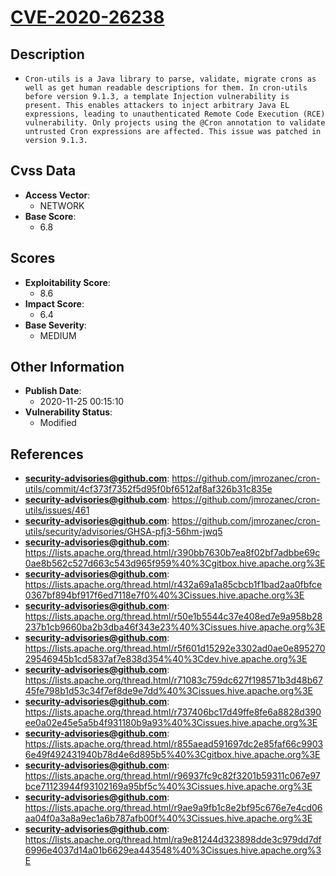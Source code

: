 
# [CVE-2020-26238](https://github.com/jmrozanec/cron-utils/commit/4cf373f7352f5d95f0bf6512af8af326b31c835e)

## Description

- `Cron-utils is a Java library to parse, validate, migrate crons as well as get human readable descriptions for them. In cron-utils before version 9.1.3, a template Injection vulnerability is present. This enables attackers to inject arbitrary Java EL expressions, leading to unauthenticated Remote Code Execution (RCE) vulnerability. Only projects using the @Cron annotation to validate untrusted Cron expressions are affected. This issue was patched in version 9.1.3.`

## Cvss Data

- **Access Vector**:
  - NETWORK
- **Base Score**:
  - 6.8

## Scores

- **Exploitability Score**:
  - 8.6
- **Impact Score**:
  - 6.4
- **Base Severity**:
  - MEDIUM

## Other Information

- **Publish Date**:
  - 2020-11-25 00:15:10
- **Vulnerability Status**:
  - Modified

## References

- **security-advisories@github.com**: https://github.com/jmrozanec/cron-utils/commit/4cf373f7352f5d95f0bf6512af8af326b31c835e
- **security-advisories@github.com**: https://github.com/jmrozanec/cron-utils/issues/461
- **security-advisories@github.com**: https://github.com/jmrozanec/cron-utils/security/advisories/GHSA-pfj3-56hm-jwq5
- **security-advisories@github.com**: https://lists.apache.org/thread.html/r390bb7630b7ea8f02bf7adbbe69c0ae8b562c527d663c543d965f959%40%3Cgitbox.hive.apache.org%3E
- **security-advisories@github.com**: https://lists.apache.org/thread.html/r432a69a1a85cbcb1f1bad2aa0fbfce0367bf894bf917f6ed7118e7f0%40%3Cissues.hive.apache.org%3E
- **security-advisories@github.com**: https://lists.apache.org/thread.html/r50e1b5544c37e408ed7e9a958b28237b1cb9660ba2b3dba46f343e23%40%3Cissues.hive.apache.org%3E
- **security-advisories@github.com**: https://lists.apache.org/thread.html/r5f601d15292e3302ad0ae0e89527029546945b1cd5837af7e838d354%40%3Cdev.hive.apache.org%3E
- **security-advisories@github.com**: https://lists.apache.org/thread.html/r71083c759dc627f198571b3d48b6745fe798b1d53c34f7ef8de9e7dd%40%3Cissues.hive.apache.org%3E
- **security-advisories@github.com**: https://lists.apache.org/thread.html/r737406bc17d49ffe8fe6a8828d390ee0a02e45e5a5b4f931180b9a93%40%3Cissues.hive.apache.org%3E
- **security-advisories@github.com**: https://lists.apache.org/thread.html/r855aead591697dc2e85faf66c99036e49f492431940b78d4e6d895b5%40%3Cgitbox.hive.apache.org%3E
- **security-advisories@github.com**: https://lists.apache.org/thread.html/r96937fc9c82f3201b59311c067e97bce71123944f93102169a95bf5c%40%3Cissues.hive.apache.org%3E
- **security-advisories@github.com**: https://lists.apache.org/thread.html/r9ae9a9fb1c8e2bf95c676e7e4cd06aa04f0a3a8a9ec1a6b787afb00f%40%3Cissues.hive.apache.org%3E
- **security-advisories@github.com**: https://lists.apache.org/thread.html/ra9e81244d323898dde3c979dd7df6996e4037d14a01b6629ea443548%40%3Cissues.hive.apache.org%3E
